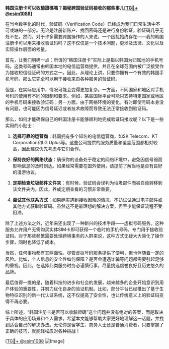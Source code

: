 **韩国注册卡可以收驗證碼嗎？揭秘跨国验证码接收的那些事儿[[TG💪+ @esim1088](https://t.me/s/esim1088)]**

在当今数字化的时代，验证码（Verification Code）已经成为我们日常生活中不可或缺的一部分。无论是注册新账户、找回密码还是进行身份验证，验证码几乎无处不在。然而，对于许多需要跨国操作的人来说，一个困扰始终存在——我的韩国注册卡可以用来接收验证码吗？这不仅仅是一个技术问题，更涉及法律、文化以及实际操作层面的考量。

首先，让我们明确一点：所谓的“韩国注册卡”实际上是指以韩国为归属地的手机号码。这类号码通常由韩国本地的电信运营商提供，并且在全球范围内被广泛接受作为接收短信验证码的方式之一。因此，从理论上讲，只要你拥有一个有效的韩国手机号码，那么它完全可以用于接收来自各种服务的验证码。

但是，在实际应用中，情况可能会变得更加复杂。一方面，不同国家和地区对手机号码的使用有不同的限制和要求。例如，某些国际平台可能只支持特定国家或地区的手机号码来接收验证码；另一方面，由于网络环境的变化，有时即使号码本身没有问题，也可能因为信号延迟或者技术故障而导致无法正常接收到验证码。

那么，如何才能确保自己的韩国注册卡能够顺利地完成验证码接收呢？以下是一些实用的小贴士：

1. **选择可靠的运营商**：韩国拥有多个知名的电信运营商，如SK Telecom、KT Corporation和LG Uplus等。这些公司提供的服务质量和覆盖范围都相对较高，因此建议优先考虑与它们合作。
   
2. **保持良好的网络状态**：确保你的设备处于稳定的网络环境中，避免因信号弱而影响信息的及时到达。如果经常需要在国外使用，请提前了解当地是否有良好的漫游协议。
   
3. **定期检查垃圾邮件文件夹**：有时候，验证码会误判为垃圾邮件而被自动转移到该文件夹内。因此，养成定期查看的习惯非常重要。
   
4. **尝试其他联系方式**：如果确实遇到接收困难的情况，不妨试试通过电子邮件或其他方式获取验证码。虽然这不是最理想的解决方案，但至少能保证流程不受阻滞。

除了上述方法之外，近年来还出现了一种新兴的技术手段——虚拟号码服务。这种服务允许用户无需购买实体SIM卡即可获得一个临时的手机号码，专门用于接收验证码。对于那些频繁需要处理跨境事务的人群来说，这种方式无疑大大简化了操作步骤，同时也降低了成本。

当然，任何事物都有其两面性。尽管虚拟号码服务提供了便利，但也伴随着一定的风险。比如，个人信息的安全性如何保障？是否会遭遇诈骗等问题都需要引起足够的重视。因此，在选择此类服务时务必谨慎行事，尽量挑选信誉良好且历史悠久的品牌。

最后值得一提的是，随着科技的进步和社会的发展，越来越多的企业开始意识到用户体验的重要性，并努力优化自身的验证机制。比如，部分平台已经推出了基于生物特征识别的新一代认证系统，这不仅提高了安全性，也让传统意义上的验证码变得不再必要。

综上所述，“韩国注册卡是否可以收驗證碼”这个问题并没有绝对的答案，而是取决于具体的应用场景和个人需求。希望本文能够帮助大家更好地理解这一话题，并找到适合自己的解决办法。无论你是留学生、商务人士还是普通消费者，只要掌握了正确的技巧，就能轻松应对各种挑战！

[[TG💪+ @esim1088](https://t.me/s/esim1088) ![Image](https://i.postimg.cc/4NQfJmqS/Snipaste-2025-05-13-00-14-12.png)]